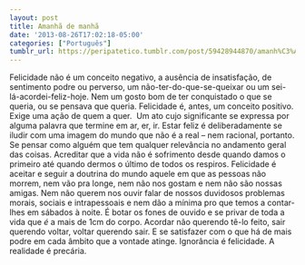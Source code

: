 ```yaml
---
layout: post
title: Amanhã de manhã
date: '2013-08-26T17:02:18-05:00'
categories: ["Português"]
tumblr_url: https://peripatetico.tumblr.com/post/59428944870/amanh%C3%A3-de-manh%C3%A3
---
```

Felicidade não é um conceito negativo, a ausência de insatisfação, de sentimento podre ou perverso, um não-ter-do-que-se-queixar ou um sei-lá-acordei-feliz-hoje. Nem um gosto bom de ter conquistado o que se queria, ou se pensava que queria. Felicidade é, antes, um conceito positivo. Exige uma ação de quem a quer. &nbsp;Um ato cujo significante se expressa por alguma palavra que termine em ar, er, ir. Estar feliz é deliberadamente se iludir com uma imagem do mundo que não é a real – nem racional, portanto. Se pensar como alguém que tem qualquer relevância no andamento geral das coisas. Acreditar que a vida não é sofrimento desde quando damos o primeiro até quando dermos o último de todos os respiros. Felicidade é aceitar e seguir a doutrina do mundo aquele em que as pessoas não morrem, nem vão pra longe, nem não nos gostam e nem não são nossas amigas. Nem não querem nos ouvir falar de nossos duvidosos problemas morais, sociais e intrapessoais e nem dão a mínima pro que temos a contar-lhes em sábados à noite. É botar os fones de ouvido e se privar de toda a vida que _é_ a mais de 1cm do corpo. Acordar não querendo tê-lo feito, sair querendo voltar, voltar querendo sair. E se satisfazer com o que há de mais podre em cada âmbito que a vontade atinge. Ignorância é felicidade. A realidade é precária.


